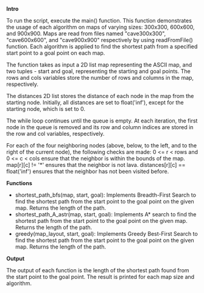 **Intro**

To run the script, execute the main() function. This function demonstrates the usage of each algorithm on maps of varying sizes: 300x300, 600x600, and 900x900. Maps are read from files named "cave300x300", "cave600x600", and "cave900x900" respectively by using readFromFile() function. Each algorithm is applied to find the shortest path from a specified start point to a goal point on each map.

The function takes as input a 2D list map representing the ASCII map, and two tuples - start and goal, representing the starting and goal points. The rows and cols variables store the number of rows and columns in the map, respectively.

The distances 2D list stores the distance of each node in the map from the starting node. Initially, all distances are set to float('inf'), except for the starting node, which is set to 0.

The while loop continues until the queue is empty. At each iteration, the first node in the queue is removed and its row and column indices are stored in the row and col variables, respectively.

For each of the four neighboring nodes (above, below, to the left, and to the right of the current node), the following checks are made:
0 <= r < rows and 0 <= c < cols ensure that the neighbor is within the bounds of the map.
map[r][c] != '*' ensures that the neighbor is not lava.
distances[r][c] == float('inf') ensures that the neighbor has not been visited before.

**Functions**

* shortest_path_bfs(map, start, goal): Implements Breadth-First Search to find the shortest path from the start point to the goal point on the given map. Returns the length of the path.
* shortest_path_A_astr(map, start, goal): Implements A* search to find the shortest path from the start point to the goal point on the given map. Returns the length of the path.
* greedy(map_layout, start, goal): Implements Greedy Best-First Search to find the shortest path from the start point to the goal point on the given map. Returns the length of the path.

**Output**

The output of each function is the length of the shortest path found from the start point to the goal point. The result is printed for each map size and algorithm.

